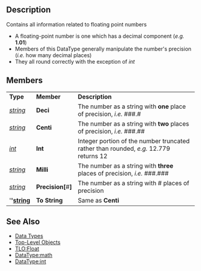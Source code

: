 ## Description

Contains all information related to floating point numbers

-   A floating-point number is one which has a decimal component (*e.g.* **1.01**)
-   Members of this DataType generally manipulate the number's precision (*i.e.* how many decimal places)
-   They all round correctly with the exception of *int*

## Members

|                                            |                        |                                                                                       |
|--------------------------------------------|------------------------|---------------------------------------------------------------------------------------|
| **Type**                                   | **Member**             | **Description**                                                                       |
| *[string](datatype-string.md)*     | **Deci**               | The number as a string with **one** place of precision, *i.e.* ###.#                  |
| *[string](datatype-string.md)*     | **Centi**              | The number as a string with **two** places of precision, *i.e.* ###.##                |
| *[int](datatype-int.md)*           | **Int**                | Integer portion of the number truncated rather than rounded, *e.g.* 12.779 returns 12 |
| *[string](datatype-string.md)*     | **Milli**              | The number as a string with **three** places of precision, *i.e.* ###.###             |
| *[string](datatype-string.md)*     | **Precision\[**#**\]** | The number as a string with # places of precision                                     |
| '**'[string](datatype-string.md)** | **To String**          | Same as **Centi**                                                                     |

## See Also

-   [Data Types](data-types.md)
-   [Top-Level Objects](../top-level-objects/top-level-objects.md)
-   [TLO:Float](../top-level-objects/tlo-float.md)
-   [DataType:math](datatype-math.md)
-   [DataType:int](datatype-int.md)


